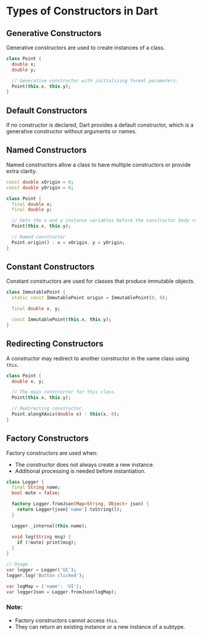 # Types of Constructors in Dart

## Generative Constructors
Generative constructors are used to create instances of a class.
```dart
class Point {
  double x;
  double y;

  // Generative constructor with initializing formal parameters:
  Point(this.x, this.y);
}
```

## Default Constructors
If no constructor is declared, Dart provides a default constructor, which is a generative constructor without arguments or names.

## Named Constructors
Named constructors allow a class to have multiple constructors or provide extra clarity.
```dart
const double xOrigin = 0;
const double yOrigin = 0;

class Point {
  final double x;
  final double y;

  // Sets the x and y instance variables before the constructor body runs.
  Point(this.x, this.y);

  // Named constructor
  Point.origin() : x = xOrigin, y = yOrigin;
}
```

## Constant Constructors
Constant constructors are used for classes that produce immutable objects.
```dart
class ImmutablePoint {
  static const ImmutablePoint origin = ImmutablePoint(0, 0);

  final double x, y;

  const ImmutablePoint(this.x, this.y);
}
```

## Redirecting Constructors
A constructor may redirect to another constructor in the same class using `this`.
```dart
class Point {
  double x, y;

  // The main constructor for this class.
  Point(this.x, this.y);

  // Redirecting constructor.
  Point.alongXAxis(double x) : this(x, 0);
}
```

## Factory Constructors
Factory constructors are used when:
- The constructor does not always create a new instance.
- Additional processing is needed before instantiation.
```dart
class Logger {
  final String name;
  bool mute = false;

  factory Logger.fromJson(Map<String, Object> json) {
    return Logger(json['name'].toString());
  }

  Logger._internal(this.name);

  void log(String msg) {
    if (!mute) print(msg);
  }
}

// Usage
var logger = Logger('UI');
logger.log('Button clicked');

var logMap = {'name': 'UI'};
var loggerJson = Logger.fromJson(logMap);
```

### Note:
- Factory constructors cannot access `this`.
- They can return an existing instance or a new instance of a subtype.

